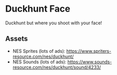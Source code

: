 # Duckhunt Face

Duckhunt but where you shoot with your face!

## Assets

- NES Sprites (lots of ads): https://www.spriters-resource.com/nes/duckhunt/
- NES Sounds (lots of ads): https://www.sounds-resource.com/nes/duckhunt/sound/4233/
